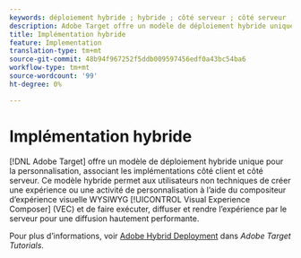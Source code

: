 ```yaml
---
keywords: déploiement hybride ; hybride ; côté serveur ; côté serveur ; côté serveur ; côté client ; côté client ; côté client ; côté client ; implémentation hybride
description: Adobe Target offre un modèle de déploiement hybride unique pour la personnalisation, associant les implémentations côté client et côté serveur.
title: Implémentation hybride
feature: Implementation
translation-type: tm+mt
source-git-commit: 48b94f967252f5ddb009597456edf0a43bc54ba6
workflow-type: tm+mt
source-wordcount: '99'
ht-degree: 0%

---
```



# Implémentation hybride

[!DNL Adobe Target] offre un modèle de déploiement hybride unique pour la personnalisation, associant les implémentations côté client et côté serveur. Ce modèle hybride permet aux utilisateurs non techniques de créer une expérience ou une activité de personnalisation à l’aide du compositeur d’expérience visuelle WYSIWYG [!UICONTROL Visual Experience Composer] (VEC) et de faire exécuter, diffuser et rendre l’expérience par le serveur pour une diffusion hautement performante.

Pour plus d’informations, voir [Adobe Hybrid Deployment](https://experienceleague.adobe.com/docs/target-learn/tutorials/implementation/hybrid-deployment.html) dans *Adobe Target Tutorials*.
